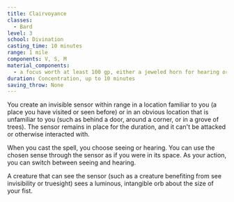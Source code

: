 ```yaml
---
title: Clairvoyance
classes:
  - Bard
level: 3
school: Divination
casting_time: 10 minutes
range: 1 mile
components: V, S, M
material_components:
  - a focus worth at least 100 gp, either a jeweled horn for hearing or a glass eye for seeing
duration: Concentration, up to 10 minutes
saving_throw: None
---
```


You create an invisible sensor within range in a location familiar to you (a place you have visited or seen before) or in an obvious location that is unfamiliar to you (such as behind a door, around a corner, or in a grove of trees). The sensor remains in place for the duration, and it can't be attacked or otherwise interacted with.

When you cast the spell, you choose seeing or hearing. You can use the chosen sense through the sensor as if you were in its space. As your action, you can switch between seeing and hearing.

A creature that can see the sensor (such as a creature benefiting from see invisibility or truesight) sees a luminous, intangible orb about the size of your fist.

